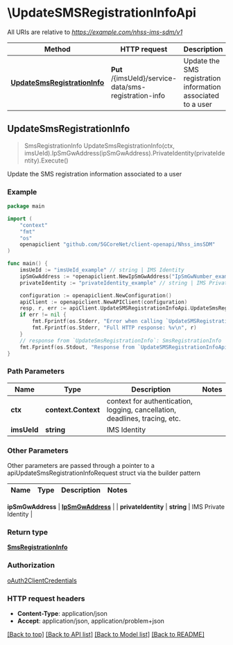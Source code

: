 # \UpdateSMSRegistrationInfoApi

All URIs are relative to *https://example.com/nhss-ims-sdm/v1*

Method | HTTP request | Description
------------- | ------------- | -------------
[**UpdateSmsRegistrationInfo**](UpdateSMSRegistrationInfoApi.md#UpdateSmsRegistrationInfo) | **Put** /{imsUeId}/service-data/sms-registration-info | Update the SMS registration information associated to a user



## UpdateSmsRegistrationInfo

> SmsRegistrationInfo UpdateSmsRegistrationInfo(ctx, imsUeId).IpSmGwAddress(ipSmGwAddress).PrivateIdentity(privateIdentity).Execute()

Update the SMS registration information associated to a user

### Example

```go
package main

import (
    "context"
    "fmt"
    "os"
    openapiclient "github.com/5GCoreNet/client-openapi/Nhss_imsSDM"
)

func main() {
    imsUeId := "imsUeId_example" // string | IMS Identity
    ipSmGwAddress := *openapiclient.NewIpSmGwAddress("IpSmGwNumber_example") // IpSmGwAddress | 
    privateIdentity := "privateIdentity_example" // string | IMS Private Identity (optional)

    configuration := openapiclient.NewConfiguration()
    apiClient := openapiclient.NewAPIClient(configuration)
    resp, r, err := apiClient.UpdateSMSRegistrationInfoApi.UpdateSmsRegistrationInfo(context.Background(), imsUeId).IpSmGwAddress(ipSmGwAddress).PrivateIdentity(privateIdentity).Execute()
    if err != nil {
        fmt.Fprintf(os.Stderr, "Error when calling `UpdateSMSRegistrationInfoApi.UpdateSmsRegistrationInfo``: %v\n", err)
        fmt.Fprintf(os.Stderr, "Full HTTP response: %v\n", r)
    }
    // response from `UpdateSmsRegistrationInfo`: SmsRegistrationInfo
    fmt.Fprintf(os.Stdout, "Response from `UpdateSMSRegistrationInfoApi.UpdateSmsRegistrationInfo`: %v\n", resp)
}
```

### Path Parameters


Name | Type | Description  | Notes
------------- | ------------- | ------------- | -------------
**ctx** | **context.Context** | context for authentication, logging, cancellation, deadlines, tracing, etc.
**imsUeId** | **string** | IMS Identity | 

### Other Parameters

Other parameters are passed through a pointer to a apiUpdateSmsRegistrationInfoRequest struct via the builder pattern


Name | Type | Description  | Notes
------------- | ------------- | ------------- | -------------

 **ipSmGwAddress** | [**IpSmGwAddress**](IpSmGwAddress.md) |  | 
 **privateIdentity** | **string** | IMS Private Identity | 

### Return type

[**SmsRegistrationInfo**](SmsRegistrationInfo.md)

### Authorization

[oAuth2ClientCredentials](../README.md#oAuth2ClientCredentials)

### HTTP request headers

- **Content-Type**: application/json
- **Accept**: application/json, application/problem+json

[[Back to top]](#) [[Back to API list]](../README.md#documentation-for-api-endpoints)
[[Back to Model list]](../README.md#documentation-for-models)
[[Back to README]](../README.md)


